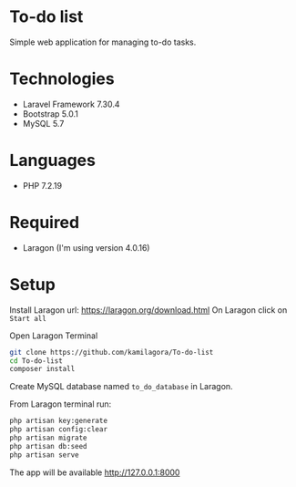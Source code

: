 # To-do list

Simple web application for managing to-do tasks.

# Technologies

-   Laravel Framework 7.30.4
-   Bootstrap 5.0.1
-   MySQL 5.7

# Languages

-   PHP 7.2.19

# Required

-   Laragon (I'm using version 4.0.16)

# Setup

Install Laragon url: https://laragon.org/download.html
On Laragon click on `Start all`

Open Laragon Terminal

```bash
git clone https://github.com/kamilagora/To-do-list
cd To-do-list
composer install
```

Create MySQL database named `to_do_database` in Laragon.

From Laragon terminal run:

```bash
php artisan key:generate
php artisan config:clear
php artisan migrate
php artisan db:seed
php artisan serve
```

The app will be available http://127.0.0.1:8000
